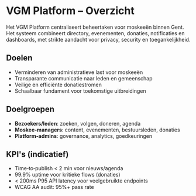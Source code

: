# VGM Platform – Overzicht

Het VGM Platform centraliseert beheertaken voor moskeeën binnen Gent. Het systeem combineert directory, evenementen, donaties, notificaties en dashboards, met strikte aandacht voor privacy, security en toegankelijkheid.

## Doelen
- Verminderen van administratieve last voor moskeeën
- Transparante communicatie naar leden en gemeenschap
- Veilige en efficiënte donatiestromen
- Schaalbaar fundament voor toekomstige uitbreidingen

## Doelgroepen
- **Bezoekers/leden**: zoeken, volgen, doneren, agenda
- **Moskee‑managers**: content, evenementen, bestuursleden, donaties
- **Platform‑admins**: governance, analytics, goedkeuringen

## KPI's (indicatief)
- Time‑to‑publish < 2 min voor nieuws/agenda
- 99.9% uptime voor kritieke flows (donaties)
- < 200ms P95 API latency voor veelgebruikte endpoints
- WCAG AA audit: 95%+ pass rate
